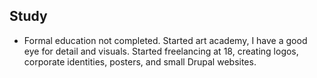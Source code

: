 Study
-----

-   Formal education not completed. Started art academy, I have a good eye for detail and visuals. Started freelancing at 18, creating logos, corporate identities, posters, and small Drupal websites.
